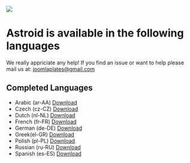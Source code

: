 <a title="Crowdin" target="_blank" href="https://crowdin.com"><img src="https://badges.crowdin.net/astroid/localized.svg"></a>

# Astroid is available in the following languages
We really appriciate any help! If you find an issue or want to help please mail us at: joomlaplates@gmail.com

## Completed Languages
* Arabic (ar-AA) [Download](https://github.com/templaza/astroid-framework/raw/language/astroid_de-DE.zip)
* Czech (cz-CZ) [Download](https://github.com/templaza/astroid-framework/raw/language/astroid_cs-CZ.zip)
* Dutch (nl-NL) [Download](https://github.com/templaza/astroid-framework/raw/language/astroid_nl-NL.zip)
* French (fr-FR) [Download](https://github.com/templaza/astroid-framework/raw/language/astroid_fr-FR.zip)
* German (de-DE) [Download](https://github.com/templaza/astroid-framework/raw/language/astroid_de-DE.zip)
* Greek(el-GR) [Download](https://github.com/templaza/astroid-framework/raw/language/astroid_el-GR.zip)
* Polish (pl-PL) [Download](https://github.com/templaza/astroid-framework/raw/language/astroid_pl-PL.zip)
* Russian (ru-RU) [Download](https://github.com/templaza/astroid-framework/raw/language/astroid_ru-RU.zip)
* Spanish (es-ES)  [Download](https://github.com/templaza/astroid-framework/raw/language/astroid_es-ES.zip)



